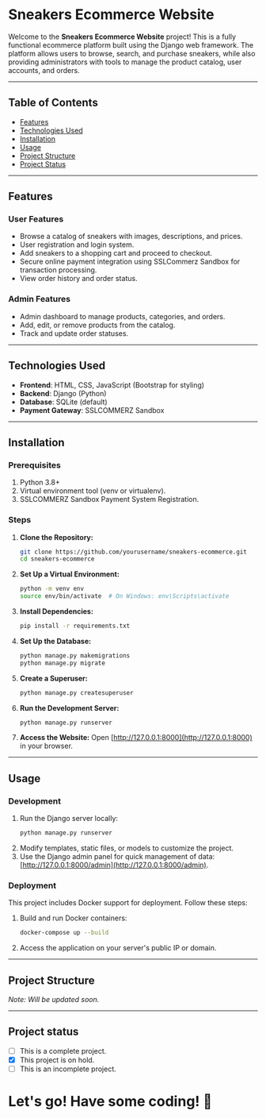 # Sneakers Ecommerce Website

Welcome to the **Sneakers Ecommerce Website** project! This is a fully functional ecommerce platform built using the Django web framework. The platform allows users to browse, search, and purchase sneakers, while also providing administrators with tools to manage the product catalog, user accounts, and orders.

---

## Table of Contents

- [Features](#features)
- [Technologies Used](#technologies-used)
- [Installation](#installation)
- [Usage](#usage)
- [Project Structure](#project-structure)
- [Project Status](#project-status)

---

## Features

### User Features
- Browse a catalog of sneakers with images, descriptions, and prices.
- User registration and login system.
- Add sneakers to a shopping cart and proceed to checkout.
- Secure online payment integration using SSLCommerz Sandbox for transaction processing.
- View order history and order status.

### Admin Features
- Admin dashboard to manage products, categories, and orders.
- Add, edit, or remove products from the catalog.
- Track and update order statuses.

---

## Technologies Used

- **Frontend**: HTML, CSS, JavaScript (Bootstrap for styling)
- **Backend**: Django (Python)
- **Database**: SQLite (default)
- **Payment Gateway**: SSLCOMMERZ Sandbox

---

## Installation

### Prerequisites
1. Python 3.8+
2. Virtual environment tool (venv or virtualenv).
3. SSLCOMMERZ Sandbox Payment System Registration.

### Steps

1. **Clone the Repository:**
   ```bash
   git clone https://github.com/yourusername/sneakers-ecommerce.git
   cd sneakers-ecommerce
   ```

2. **Set Up a Virtual Environment:**
   ```bash
   python -m venv env
   source env/bin/activate  # On Windows: env\Scripts\activate
   ```

3. **Install Dependencies:**
   ```bash
   pip install -r requirements.txt
   ```

4. **Set Up the Database:**
   ```bash
   python manage.py makemigrations
   python manage.py migrate
   ```

5. **Create a Superuser:**
   ```bash
   python manage.py createsuperuser
   ```

6. **Run the Development Server:**
   ```bash
   python manage.py runserver
   ```

7. **Access the Website:**
   Open [http://127.0.0.1:8000](http://127.0.0.1:8000) in your browser.

---

## Usage

### Development
1. Run the Django server locally:
   ```bash
   python manage.py runserver
   ```
2. Modify templates, static files, or models to customize the project.
3. Use the Django admin panel for quick management of data: [http://127.0.0.1:8000/admin](http://127.0.0.1:8000/admin).

### Deployment
This project includes Docker support for deployment. Follow these steps:
1. Build and run Docker containers:
   ```bash
   docker-compose up --build
   ```
2. Access the application on your server's public IP or domain.

---

## Project Structure
_Note:_ _Will be updated soon._

---

## Project status
- [ ] This is a complete project.
- [x] This project is on hold.
- [ ] This is an incomplete project.

# Let's go! Have some coding! 🙂
